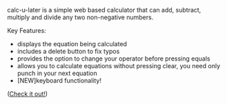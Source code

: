 calc-u-later is a simple web based calculator that can add, subtract, multiply and divide any two non-negative numbers.

Key Features:
- displays the equation being calculated
- includes a delete button to fix typos
- provides the option to change your operator before pressing equals
- allows you to calculate equations without pressing clear, you need only punch in your next equation
- [NEW]keyboard functionality!

([Check it out!](https://pages.github.com/](https://accelangel.github.io/calc-u-later/)))
